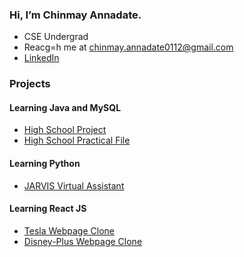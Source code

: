 ### Hi, I’m Chinmay Annadate.
- CSE Undergrad
- Reacg=h me at chinmay.annadate0112@gmail.com
- <a href="https://www.linkedin.com/in/chinmay-annadate-790a0a211/">LinkedIn<a/>

### Projects
#### Learning Java and MySQL
- <a href="https://github.com/chinmay-annadate/train-tickets-high-school-project">High School Project<a/>
- <a href="https://github.com/chinmay-annadate/practical-file-high-school">High School Practical File<a/>

#### Learning Python
- <a href="https://github.com/chinmay-annadate/JARVIS">JARVIS Virtual Assistant<a/>
  
#### Learning React JS 
- <a href="https://github.com/chinmay-annadate/tesla-clone">Tesla Webpage Clone<a/>
- <a href="https://github.com/chinmay-annadate/disneyplus-clone">Disney-Plus Webpage Clone<a/>

<!---
chinmay0112/chinmay0112 is a ✨ special ✨ repository because its `README.md` (this file) appears on your GitHub profile.
You can click the Preview link to take a look at your changes.
--->
